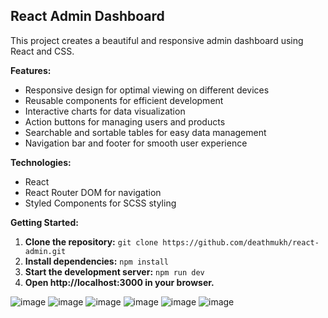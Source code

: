 ## React Admin Dashboard

This project creates a beautiful and responsive admin dashboard using React and CSS. 

**Features:**

* Responsive design for optimal viewing on different devices
* Reusable components for efficient development
* Interactive charts for data visualization
* Action buttons for managing users and products
* Searchable and sortable tables for easy data management
* Navigation bar and footer for smooth user experience

**Technologies:**

* React
* React Router DOM for navigation
* Styled Components for SCSS styling

**Getting Started:**

1. **Clone the repository:** `git clone https://github.com/deathmukh/react-admin.git`
2. **Install dependencies:** `npm install`
3. **Start the development server:** `npm run dev`
4. **Open http://localhost:3000 in your browser.**



![image](https://github.com/deathmukh/react-admin/assets/91791452/ce88d40b-b882-4241-b2e8-c33c919fd413)
![image](https://github.com/deathmukh/react-admin/assets/91791452/0b2f89ee-d385-420c-94dd-53d9ca1ef226)
![image](https://github.com/deathmukh/react-admin/assets/91791452/8bee6a35-1fdf-4c57-a5c0-aa4b2e2fd3da)
![image](https://github.com/deathmukh/react-admin/assets/91791452/e37d4e50-a23d-46a5-9fc6-5bed68ff1029)
![image](https://github.com/deathmukh/react-admin/assets/91791452/f0c85e9c-3cd4-4f07-b5be-373a76f0d492)
![image](https://github.com/deathmukh/react-admin/assets/91791452/be10c895-c76f-47f8-aae1-ddab0486506d)
